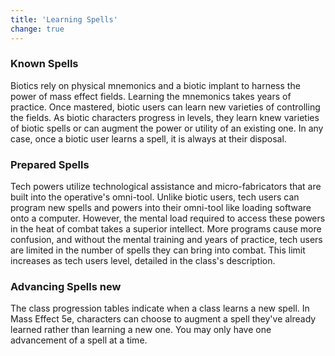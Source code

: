 ```yaml
---
title: 'Learning Spells'
change: true
---
```


### Known Spells
Biotics rely on physical mnemonics and a biotic implant to harness the power of mass effect fields. Learning the mnemonics
takes years of practice. Once mastered, biotic users can learn new varieties of controlling the fields. As biotic characters
progress in levels, they learn knew varieties of biotic spells or can augment the power or utility of an existing one.
In any case, once a biotic user learns a spell, it is always at their disposal.

### Prepared Spells
Tech powers utilize technological assistance and micro-fabricators that are built into the operative's omni-tool.
Unlike biotic users, tech users can program new spells and powers into their omni-tool
like loading software onto a computer. However, the mental load required to access these powers in the heat of combat
takes a superior intellect. More programs cause more confusion, and without the mental training and years of practice,
tech users are limited in the number of spells they can bring into combat. This limit increases as tech users level, detailed
in the class's description.

### Advancing Spells <v-chip color="secondary" text-color="white" class="v-chip--x-small">new</v-chip>
The class progression tables indicate when a class learns a new spell. In Mass Effect 5e, characters can choose
to augment a spell they've already learned rather than learning a new one. You may only have one advancement of a spell at a time.


